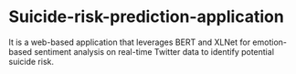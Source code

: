 # Suicide-risk-prediction-application
It is a web-based application that leverages BERT and XLNet for emotion-based sentiment analysis on real-time Twitter data to identify potential suicide risk.
